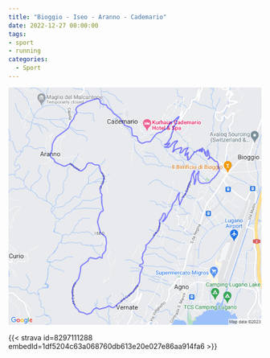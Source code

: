 ```yaml
---
title: "Bioggio - Iseo - Aranno - Cademario"
date: 2022-12-27 00:00:00
tags:
- sport
- running
categories:
  - Sport
---
```


![](images/20221227-activity-map.png)

{{< strava id=8297111288 embedId=1df5204c63a068760db613e20e027e86aa914fa6 >}}
